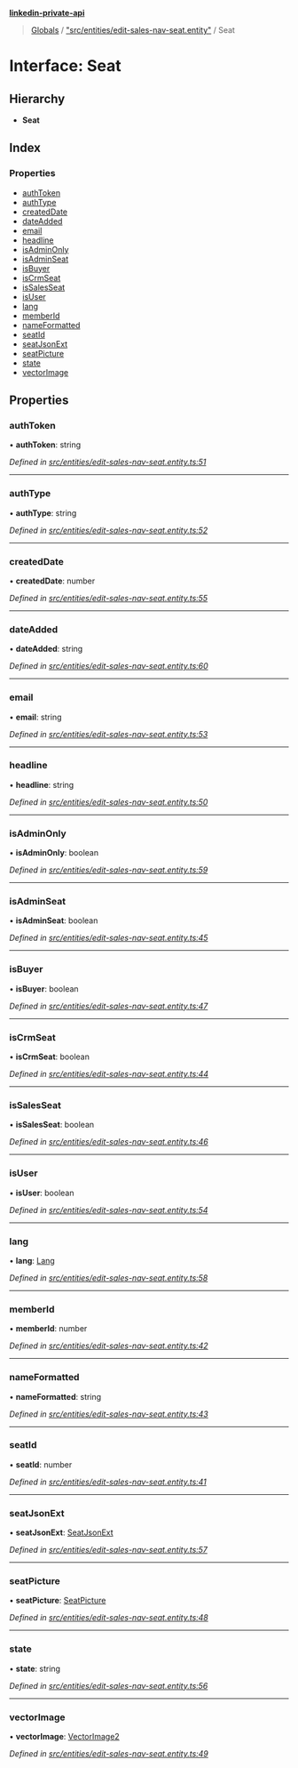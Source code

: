 **[linkedin-private-api](../README.md)**

> [Globals](../globals.md) / ["src/entities/edit-sales-nav-seat.entity"](../modules/_src_entities_edit_sales_nav_seat_entity_.md) / Seat

# Interface: Seat

## Hierarchy

* **Seat**

## Index

### Properties

* [authToken](_src_entities_edit_sales_nav_seat_entity_.seat.md#authtoken)
* [authType](_src_entities_edit_sales_nav_seat_entity_.seat.md#authtype)
* [createdDate](_src_entities_edit_sales_nav_seat_entity_.seat.md#createddate)
* [dateAdded](_src_entities_edit_sales_nav_seat_entity_.seat.md#dateadded)
* [email](_src_entities_edit_sales_nav_seat_entity_.seat.md#email)
* [headline](_src_entities_edit_sales_nav_seat_entity_.seat.md#headline)
* [isAdminOnly](_src_entities_edit_sales_nav_seat_entity_.seat.md#isadminonly)
* [isAdminSeat](_src_entities_edit_sales_nav_seat_entity_.seat.md#isadminseat)
* [isBuyer](_src_entities_edit_sales_nav_seat_entity_.seat.md#isbuyer)
* [isCrmSeat](_src_entities_edit_sales_nav_seat_entity_.seat.md#iscrmseat)
* [isSalesSeat](_src_entities_edit_sales_nav_seat_entity_.seat.md#issalesseat)
* [isUser](_src_entities_edit_sales_nav_seat_entity_.seat.md#isuser)
* [lang](_src_entities_edit_sales_nav_seat_entity_.seat.md#lang)
* [memberId](_src_entities_edit_sales_nav_seat_entity_.seat.md#memberid)
* [nameFormatted](_src_entities_edit_sales_nav_seat_entity_.seat.md#nameformatted)
* [seatId](_src_entities_edit_sales_nav_seat_entity_.seat.md#seatid)
* [seatJsonExt](_src_entities_edit_sales_nav_seat_entity_.seat.md#seatjsonext)
* [seatPicture](_src_entities_edit_sales_nav_seat_entity_.seat.md#seatpicture)
* [state](_src_entities_edit_sales_nav_seat_entity_.seat.md#state)
* [vectorImage](_src_entities_edit_sales_nav_seat_entity_.seat.md#vectorimage)

## Properties

### authToken

•  **authToken**: string

*Defined in [src/entities/edit-sales-nav-seat.entity.ts:51](https://github.com/cosiall/linkedin-private-api/blob/e4e3ce2/src/entities/edit-sales-nav-seat.entity.ts#L51)*

___

### authType

•  **authType**: string

*Defined in [src/entities/edit-sales-nav-seat.entity.ts:52](https://github.com/cosiall/linkedin-private-api/blob/e4e3ce2/src/entities/edit-sales-nav-seat.entity.ts#L52)*

___

### createdDate

•  **createdDate**: number

*Defined in [src/entities/edit-sales-nav-seat.entity.ts:55](https://github.com/cosiall/linkedin-private-api/blob/e4e3ce2/src/entities/edit-sales-nav-seat.entity.ts#L55)*

___

### dateAdded

•  **dateAdded**: string

*Defined in [src/entities/edit-sales-nav-seat.entity.ts:60](https://github.com/cosiall/linkedin-private-api/blob/e4e3ce2/src/entities/edit-sales-nav-seat.entity.ts#L60)*

___

### email

•  **email**: string

*Defined in [src/entities/edit-sales-nav-seat.entity.ts:53](https://github.com/cosiall/linkedin-private-api/blob/e4e3ce2/src/entities/edit-sales-nav-seat.entity.ts#L53)*

___

### headline

•  **headline**: string

*Defined in [src/entities/edit-sales-nav-seat.entity.ts:50](https://github.com/cosiall/linkedin-private-api/blob/e4e3ce2/src/entities/edit-sales-nav-seat.entity.ts#L50)*

___

### isAdminOnly

•  **isAdminOnly**: boolean

*Defined in [src/entities/edit-sales-nav-seat.entity.ts:59](https://github.com/cosiall/linkedin-private-api/blob/e4e3ce2/src/entities/edit-sales-nav-seat.entity.ts#L59)*

___

### isAdminSeat

•  **isAdminSeat**: boolean

*Defined in [src/entities/edit-sales-nav-seat.entity.ts:45](https://github.com/cosiall/linkedin-private-api/blob/e4e3ce2/src/entities/edit-sales-nav-seat.entity.ts#L45)*

___

### isBuyer

•  **isBuyer**: boolean

*Defined in [src/entities/edit-sales-nav-seat.entity.ts:47](https://github.com/cosiall/linkedin-private-api/blob/e4e3ce2/src/entities/edit-sales-nav-seat.entity.ts#L47)*

___

### isCrmSeat

•  **isCrmSeat**: boolean

*Defined in [src/entities/edit-sales-nav-seat.entity.ts:44](https://github.com/cosiall/linkedin-private-api/blob/e4e3ce2/src/entities/edit-sales-nav-seat.entity.ts#L44)*

___

### isSalesSeat

•  **isSalesSeat**: boolean

*Defined in [src/entities/edit-sales-nav-seat.entity.ts:46](https://github.com/cosiall/linkedin-private-api/blob/e4e3ce2/src/entities/edit-sales-nav-seat.entity.ts#L46)*

___

### isUser

•  **isUser**: boolean

*Defined in [src/entities/edit-sales-nav-seat.entity.ts:54](https://github.com/cosiall/linkedin-private-api/blob/e4e3ce2/src/entities/edit-sales-nav-seat.entity.ts#L54)*

___

### lang

•  **lang**: [Lang](_src_entities_edit_sales_nav_seat_entity_.lang.md)

*Defined in [src/entities/edit-sales-nav-seat.entity.ts:58](https://github.com/cosiall/linkedin-private-api/blob/e4e3ce2/src/entities/edit-sales-nav-seat.entity.ts#L58)*

___

### memberId

•  **memberId**: number

*Defined in [src/entities/edit-sales-nav-seat.entity.ts:42](https://github.com/cosiall/linkedin-private-api/blob/e4e3ce2/src/entities/edit-sales-nav-seat.entity.ts#L42)*

___

### nameFormatted

•  **nameFormatted**: string

*Defined in [src/entities/edit-sales-nav-seat.entity.ts:43](https://github.com/cosiall/linkedin-private-api/blob/e4e3ce2/src/entities/edit-sales-nav-seat.entity.ts#L43)*

___

### seatId

•  **seatId**: number

*Defined in [src/entities/edit-sales-nav-seat.entity.ts:41](https://github.com/cosiall/linkedin-private-api/blob/e4e3ce2/src/entities/edit-sales-nav-seat.entity.ts#L41)*

___

### seatJsonExt

•  **seatJsonExt**: [SeatJsonExt](_src_entities_edit_sales_nav_seat_entity_.seatjsonext.md)

*Defined in [src/entities/edit-sales-nav-seat.entity.ts:57](https://github.com/cosiall/linkedin-private-api/blob/e4e3ce2/src/entities/edit-sales-nav-seat.entity.ts#L57)*

___

### seatPicture

•  **seatPicture**: [SeatPicture](_src_entities_edit_sales_nav_seat_entity_.seatpicture.md)

*Defined in [src/entities/edit-sales-nav-seat.entity.ts:48](https://github.com/cosiall/linkedin-private-api/blob/e4e3ce2/src/entities/edit-sales-nav-seat.entity.ts#L48)*

___

### state

•  **state**: string

*Defined in [src/entities/edit-sales-nav-seat.entity.ts:56](https://github.com/cosiall/linkedin-private-api/blob/e4e3ce2/src/entities/edit-sales-nav-seat.entity.ts#L56)*

___

### vectorImage

•  **vectorImage**: [VectorImage2](_src_entities_edit_sales_nav_seat_entity_.vectorimage2.md)

*Defined in [src/entities/edit-sales-nav-seat.entity.ts:49](https://github.com/cosiall/linkedin-private-api/blob/e4e3ce2/src/entities/edit-sales-nav-seat.entity.ts#L49)*
